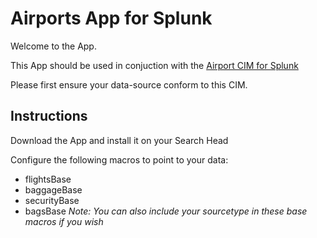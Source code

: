 # Airports App for Splunk

Welcome to the App.

This App should be used in conjuction with the [Airport CIM for Splunk](https://splunk.github.io/airport_cim_for_splunk/)

Please first ensure your data-source conform to this CIM.

## Instructions

Download the App and install it on your Search Head

Configure the following macros to point to your data:
- flightsBase
- baggageBase
- securityBase
- bagsBase
_Note: You can also include your sourcetype in these base macros if you wish_
